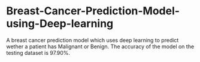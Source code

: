 # Breast-Cancer-Prediction-Model-using-Deep-learning
A breast cancer prediction model which uses deep learning to predict wether a patient has Malignant or Benign.
The accuracy of the model on the testing dataset is 97.90%.


